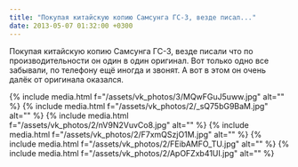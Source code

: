 ```yaml
---
title: "Покупая китайскую копию Самсунга ГС-3, везде писал..."
date: 2013-05-07 01:32:00 +0300
---
```


Покупая китайскую копию Самсунга ГС-3, везде писали что по производительности он один в один оригинал. Вот только одно все забывали, по телефону ещё иногда и звонят. А вот в этом он очень далёк от оригинала оказался.


{% include media.html f="/assets/vk_photos/3/MQwFGuJ5uww.jpg" alt="" %}
{% include media.html f="/assets/vk_photos/2/_sQ75bG9BaM.jpg" alt="" %}
{% include media.html f="/assets/vk_photos/2/nV9N2VuvCo8.jpg" alt="" %}
{% include media.html f="/assets/vk_photos/2/F7xmQSzjO1M.jpg" alt="" %}
{% include media.html f="/assets/vk_photos/2/FEibAMFO_TU.jpg" alt="" %}
{% include media.html f="/assets/vk_photos/2/ApOFZxb41UI.jpg" alt="" %}
